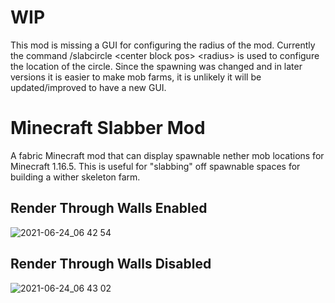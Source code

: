 # WIP
This mod is missing a GUI for configuring the radius of the mod. Currently the command /slabcircle \<center block pos\> \<radius\> is used to configure the location of the circle. Since the spawning was changed and in later versions it is easier to make mob farms, it is unlikely it will be updated/improved to have a new GUI.
# Minecraft Slabber Mod
A fabric Minecraft mod that can display spawnable nether mob locations for Minecraft 1.16.5. This is useful for "slabbing" off spawnable spaces for building a wither skeleton farm.

## Render Through Walls Enabled
![2021-06-24_06 42 54](https://user-images.githubusercontent.com/58671117/123253391-6d244b00-d4bb-11eb-9fd1-021fe67cc5b1.png)
## Render Through Walls Disabled
![2021-06-24_06 43 02](https://user-images.githubusercontent.com/58671117/123253399-6eee0e80-d4bb-11eb-830f-ffa4e2e8a305.png)

